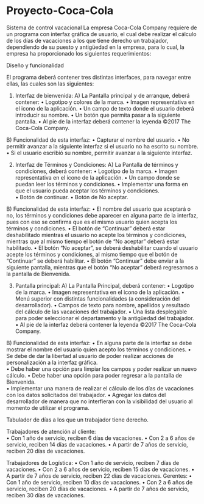 # Proyecto-Coca-Cola
Sistema de control vacacional
La empresa Coca-Cola Company requiere de un programa con interfaz gráfica de usuario, el cual debe realizar el cálculo de los días de vacaciones a los que tiene derecho un trabajador, dependiendo de su puesto y antigüedad en la empresa, para lo cual, la empresa ha proporcionado los siguientes requerimientos: 
 
Diseño y funcionalidad 
 
El programa deberá contener tres distintas interfaces, para navegar entre ellas, las cuales son las siguientes: 
1.	Interfaz de bienvenida: 
A)	La Pantalla principal y de arranque, deberá contener: 
•	Logotipo y colores de la marca. 
•	Imagen representativa en el icono de la aplicación. 
•	Un campo de texto donde el usuario deberá introducir su nombre. 
•	Un botón que permita pasar a la siguiente pantalla. 
•	Al pie de la interfaz deberá contener la leyenda ©2017 The Coca-Cola Company. 
 
B)	Funcionalidad de esta interfaz: 
•	Capturar el nombre del usuario. 
•	No permitir avanzar a la siguiente interfaz si el usuario no ha escrito su nombre. 
•	Si el usuario escribió su nombre, permitir avanzar a la siguiente interfaz. 
 
 
2.	Interfaz de Términos y Condiciones: 
A)	La Pantalla de términos y condiciones, deberá contener: 
•	Logotipo de la marca. 
•	Imagen representativa en el icono de la aplicación. 
•	Un campo donde se puedan leer los términos y condiciones. 
•	Implementar una forma en que el usuario pueda aceptar los términos y condiciones.  
•	Botón de continuar. 
•	Botón de No aceptar. 
 
B)	Funcionalidad de esta interfaz: 
•	El nombre del usuario que aceptará o no, los términos y condiciones debe aparecer en alguna parte de la interfaz, pues con eso se confirma que es el mismo usuario quien acepta los términos y condiciones. 
•	El botón de “Continuar” deberá estar deshabilitado mientras el usuario no acepte los términos y condiciones, mientras que al mismo tiempo el botón de “No aceptar” deberá estar habilitado. 
•	El botón “No aceptar”, se deberá deshabilitar cuando el usuario acepte los términos y condiciones, al mismo tiempo que el botón de “Continuar” se deberá habilitar. 
•	El botón “Continuar” debe enviar a la siguiente pantalla, mientras que el botón “No aceptar” deberá regresarnos a la pantalla de Bienvenida. 
 
 
 
 
 
 
 
3. Pantalla principal: 
A)	La Pantalla Principal, deberá contener: 
•	Logotipo de la marca. 
•	Imagen representativa en el icono de la aplicación. 
•	Menú superior con distintas funcionalidades (a consideración del desarrollador). 
•	Campos de texto para nombre, apellidos y resultado del cálculo de las vacaciones del trabajador. 
•	Una lista desplegable para poder seleccionar el departamento y la antigüedad del trabajador. 
•	Al pie de la interfaz deberá contener la leyenda ©2017 The Coca-Cola Company. 
 
B)	Funcionalidad de esta interfaz: 
•	En alguna parte de la interfaz se debe mostrar el nombre del usuario quien acepto los términos y condiciones. 
•	Se debe de dar la libertad al usuario de poder realizar acciones de personalización a la interfaz gráfica.  
•	Debe haber una opción para limpiar los campos y poder realizar un nuevo cálculo. 
•	Debe haber una opción para poder regresar a la pantalla de Bienvenida.  
•	Implementar una manera de realizar el cálculo de los días de vacaciones con los datos solicitados del trabajador. 
•	Agregar los datos del desarrollador de manera que no interfieran con la visibilidad del usuario al momento de utilizar el programa. 
 
 
 
Tabulador de días a los que un trabajador tiene derecho.   
 
Trabajadores de atención al cliente:  
•	Con 1 año de servicio, reciben 6 días de vacaciones. 
•	Con 2 a 6 años de servicio, reciben 14 días de vacaciones. 
•	A partir de 7 años de servicio, reciben 20 días de vacaciones. 
 
Trabajadores de Logística: 
•	Con 1 año de servicio, reciben 7 días de vacaciones. 
•	Con 2 a 6 años de servicio, reciben 15 días de vacaciones. 
•	A partir de 7 años de servicio, reciben 22 días de vacaciones. 
Gerentes: 
•	Con 1 año de servicio, reciben 10 días de vacaciones. 
•	Con 2 a 6 años de servicio, reciben 20 días de vacaciones. 
•	A partir de 7 años de servicio, reciben 30 días de vacaciones. 

